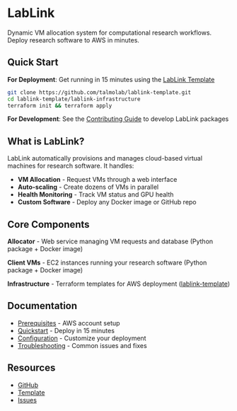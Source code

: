 # LabLink

Dynamic VM allocation system for computational research workflows. Deploy research software to AWS in minutes.

## Quick Start

**For Deployment**: Get running in 15 minutes using the [LabLink Template](https://github.com/talmolab/lablink-template)

```bash
git clone https://github.com/talmolab/lablink-template.git
cd lablink-template/lablink-infrastructure
terraform init && terraform apply
```

**For Development**: See the [Contributing Guide](contributing.md) to develop LabLink packages

## What is LabLink?

LabLink automatically provisions and manages cloud-based virtual machines for research software. It handles:

- **VM Allocation** - Request VMs through a web interface
- **Auto-scaling** - Create dozens of VMs in parallel
- **Health Monitoring** - Track VM status and GPU health
- **Custom Software** - Deploy any Docker image or GitHub repo

## Core Components

**Allocator** - Web service managing VM requests and database (Python package + Docker image)

**Client VMs** - EC2 instances running your research software (Python package + Docker image)

**Infrastructure** - Terraform templates for AWS deployment ([lablink-template](https://github.com/talmolab/lablink-template))

## Documentation

- [Prerequisites](prerequisites.md) - AWS account setup
- [Quickstart](quickstart.md) - Deploy in 15 minutes
- [Configuration](configuration.md) - Customize your deployment
- [Troubleshooting](troubleshooting.md) - Common issues and fixes

## Resources

- [GitHub](https://github.com/talmolab/lablink)
- [Template](https://github.com/talmolab/lablink-template)
- [Issues](https://github.com/talmolab/lablink/issues)
